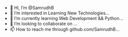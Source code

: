 - 👋 Hi, I’m @SamrudhB
- 👀 I’m interested in Learning New Technologies...
- 🌱 I’m currently learning Web Development && Python...
- 💞️ I’m looking to collaborate on ...
- 📫 How to reach me through github.com/SamrudhB...

<!---
SamrudhB/SamrudhB is a ✨ special ✨ repository because its `README.md` (this file) appears on your GitHub profile.
You can click the Preview link to take a look at your changes.
--->
